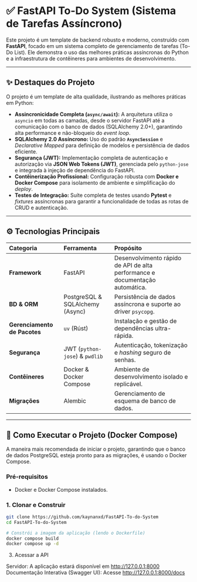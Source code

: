 # ✅ FastAPI To-Do System (Sistema de Tarefas Assíncrono)

Este projeto é um template de backend robusto e moderno, construído com **FastAPI**, focado em um sistema completo de gerenciamento de tarefas (To-Do List). Ele demonstra o uso das melhores práticas assíncronas do Python e a infraestrutura de contêineres para ambientes de desenvolvimento.

---

## ✨ Destaques do Projeto

O projeto é um template de alta qualidade, ilustrando as melhores práticas em Python:

* **Assincronicidade Completa (`async/await`):** A arquitetura utiliza o `asyncio` em todas as camadas, desde o servidor FastAPI até a comunicação com o banco de dados (SQLAlchemy 2.0+), garantindo alta performance e não-bloqueio do *event loop*.
* **SQLAlchemy 2.0 Assíncrono:** Uso do padrão **`AsyncSession`** e *Declarative Mapped* para definição de modelos e persistência de dados eficiente.
* **Segurança (JWT):** Implementação completa de autenticação e autorização via **JSON Web Tokens (JWT)**, gerenciada pelo `python-jose` e integrada à injeção de dependência do FastAPI.
* **Contêinerização Profissional:** Configuração robusta com **Docker e Docker Compose** para isolamento de ambiente e simplificação do *deploy*.
* **Testes de Integração:** Suíte completa de testes usando **Pytest** e *fixtures* assíncronas para garantir a funcionalidade de todas as rotas de CRUD e autenticação.

---

## ⚙️ Tecnologias Principais

| Categoria | Ferramenta | Propósito |
| :--- | :--- | :--- |
| **Framework** | FastAPI | Desenvolvimento rápido de API de alta performance e documentação automática. |
| **BD & ORM** | PostgreSQL & SQLAlchemy (Async) | Persistência de dados assíncrona e suporte ao driver `psycopg`. |
| **Gerenciamento de Pacotes** | `uv` (Rúst) | Instalação e gestão de dependências ultra-rápida. |
| **Segurança** | JWT (`python-jose`) & `pwdlib` | Autenticação, tokenização e *hashing* seguro de senhas. |
| **Contêineres** | Docker & Docker Compose | Ambiente de desenvolvimento isolado e replicável. |
| **Migrações** | Alembic | Gerenciamento de esquema de banco de dados. |

---

## 🚀 Como Executar o Projeto (Docker Compose)

A maneira mais recomendada de iniciar o projeto, garantindo que o banco de dados PostgreSQL esteja pronto para as migrações, é usando o Docker Compose.

### Pré-requisitos

* Docker e Docker Compose instalados.

### 1. Clonar e Construir

```bash
git clone https://github.com/kaynanxd/FastAPI-To-do-System
cd FastAPI-To-do-System

# Constrói a imagem da aplicação (lendo o Dockerfile)
docker compose build
docker compose up -d
```

3. Acessar a API
   
Servidor: A aplicação estará disponível em http://127.0.0.1:8000
Documentação Interativa (Swagger UI): Acesse http://127.0.0.1:8000/docs

